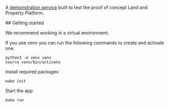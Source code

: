 A [demonstration service](http://www.isitin.wales/) built to test the proof of concept Land and Property Platform.

## Getting started

We recommend working in a virtual environment.

If you use venv you can run the following commands to create and activate one.
```
python3 -m venv venv
source venv/bin/activate
```

Install required packages
```
make init
```

Start the app
```
make run
```
